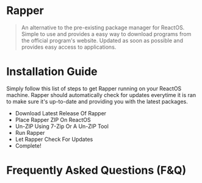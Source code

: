 # Rapper
> An alternative to the pre-existing package manager for ReactOS. Simple to use and provides a easy way to download programs from the official program's website. Updated as soon as possible and provides easy access to applications.

# Installation Guide
Simply follow this list of steps to get Rapper running on your ReactOS machine. Rapper should automatically check for updates everytime it is ran to make sure it's up-to-date and providing you with the latest packages.

- Download Latest Release Of Rapper
- Place Rapper ZIP On ReactOS
- Un-ZIP Using 7-Zip Or A Un-ZIP Tool
- Run Rapper
- Let Rapper Check For Updates
- Complete!

# Frequently Asked Questions (F&Q)

